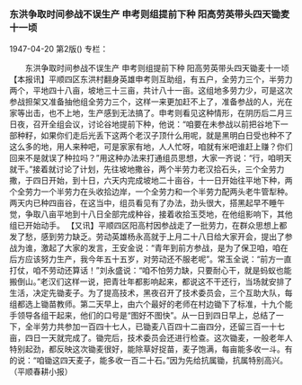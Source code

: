 ### 东洪争取时间参战不误生产  申考则组提前下种  阳高劳英带头四天锄麦十一顷

1947-04-20
第2版()
专栏：

　　东洪争取时间参战不误生产
    申考则组提前下种
    阳高劳英带头四天锄麦十一顷
    【本报讯】平顺四区东洪村翻身英雄申考则互助组，有五户，全劳力三个，半劳力两个，平地四十八亩，坡地三十三亩，共计八十一亩。这组地多劳力少，可是这次参战担架又准备抽他组全劳力三个，这样一来更加赶不上了，准备参战的人，光在家等出击，也不上地，生产感到无法搞了。申考则看见这种情形，在阴历后二月三日夜，召开全组会议，讨论谷地提前下种，他说：“咱要在未参战以前把谷地下一部种籽，如果你们走后光丢下这两个老汉子顶什么用呢，就是黑明白日受也种不了这么多的地，用人来种吧，可是家家有地，人人忙呀，咱就有米吧谁赶上赚？你们回来不是就误了种拉吗？”用这种办法来打通组员思想，大家一齐说：“行，咱明天就干。”接着就讨论了计划，先往坡地撒谷，两个半劳力老汉拾石头，三个全劳力撒，于四日开始，到十日，六天内完成坡地二十亩谷，十一日开始往平地下种，两个全劳力一个半劳力在头收拾边岸，一个全劳力和一个半劳力配两头老牛管犁种。两天内已种四亩谷，在这当中，组员看见有了办法，劲头很大，搭黑起早不睡午觉，争取八亩平地到十八日全部完成种谷，接着收拾玉茭地，在他组影响下，其他组已开始动手。
    【又讯】平顺四区阳高村因参战走了一批劳力，在群众思想上都发了愁，感到劳力缺乏。劳动英雄杨永高就于上月二十八日给大家开会，提出了参战为谁，激起了大家的发言，王安金说：“青年到前方参战，是为了保卫咱，咱在后方应该努力生产，我今年五十五岁，对劳动还不服老呢”。常玉全说：“前方一直打仗，咱不劳动还算话！”刘永盛说：“咱不怕劳力缺，只要耐心干，就是蚂蚁也能搬倒山。”老汉们这样一说，把青壮年都影响起来，都说这不干还行，当场就安排了生活，决定先锄麦子。为了提高技术，黑夜召开了技术委员会，三个互助大队，每组都选上锄苗教师。第二天早上，由六个最好的老师在村边锄下了标准，十九个能手领导各组干起来，他们的口号是“图好不图快”。从一日到四日早上，总结了一下，全半劳力共参加一百四十七人，已锄麦八百四十二亩四分，还留三百一十七亩，四日一天就完成了。锄完后，技术委员会还进行检查。这次锄麦，一般老年人特别起劲，都反映这次锄麦很好，能除草好捉苗，麦子饱满，每亩能多收一斗。有的说：“咱锄这四天麦子，能多收一百二十石。”因为先给抗属锄，抗属特别高兴。
        （平顺春耕小报）
